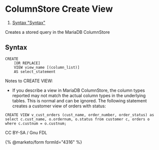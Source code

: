
# ColumnStore Create View

 
1. [Syntax "Syntax"](#syntax)





Creates a stored query in the MariaDB ColumnStore


## Syntax


```
CREATE
    [OR REPLACE]
    VIEW view_name [(column_list)]
    AS select_statement
```

Notes to CREATE VIEW:


* If you describe a view in MariaDB ColumnStore, the column types reported may not match the actual column types in the underlying tables. This is normal and can be ignored.
The following statement creates a customer view of orders with status:


```
CREATE VIEW v_cust_orders (cust_name, order_number, order_status) as
select c.cust_name, o.ordernum, o.status from customer c, orders o
where c.custnum = o.custnum;
```


CC BY-SA / Gnu FDL


{% @marketo/form formId="4316" %}
